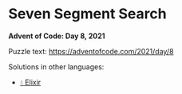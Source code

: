 # Seven Segment Search

**Advent of Code: Day 8, 2021**

Puzzle text: <https://adventofcode.com/2021/day/8>

Solutions in other languages:

- [💧 Elixir](../../../elixir/lib/2021/08_seven_segment_search)
